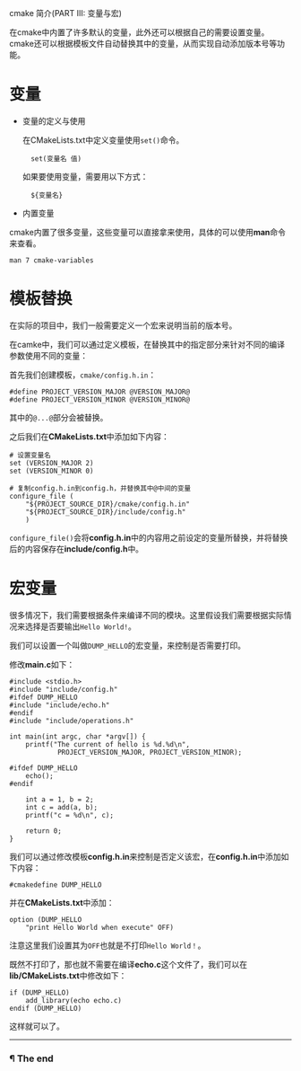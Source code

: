 cmake 简介(PART III: 变量与宏)

在cmake中内置了许多默认的变量，此外还可以根据自己的需要设置变量。cmake还可以根据模板文件自动替换其中的变量，从而实现自动添加版本号等功能。

# 变量

- 变量的定义与使用

    在CMakeLists.txt中定义变量使用`set()`命令。

        set(变量名 值)

    如果要使用变量，需要用以下方式：

        ${变量名}

- 内置变量

cmake内置了很多变量，这些变量可以直接拿来使用，具体的可以使用**man**命令来查看。

    man 7 cmake-variables

# 模板替换

在实际的项目中，我们一般需要定义一个宏来说明当前的版本号。

在camke中，我们可以通过定义模板，在替换其中的指定部分来针对不同的编译参数使用不同的变量：

首先我们创建模板，`cmake/config.h.in`：

    #define PROJECT_VERSION_MAJOR @VERSION_MAJOR@
    #define PROJECT_VERSION_MINOR @VERSION_MINOR@

其中的`@...@`部分会被替换。

之后我们在**CMakeLists.txt**中添加如下内容：

    # 设置变量名
    set (VERSION_MAJOR 2)
    set (VERSION_MINOR 0)

    # 复制config.h.in到config.h，并替换其中@中间的变量
    configure_file (
    	"${PROJECT_SOURCE_DIR}/cmake/config.h.in"
    	"${PROJECT_SOURCE_DIR}/include/config.h"
    	)

`configure_file()`会将**config.h.in**中的内容用之前设定的变量所替换，并将替换后的内容保存在**include/config.h**中。

# 宏变量

很多情况下，我们需要根据条件来编译不同的模块。这里假设我们需要根据实际情况来选择是否要输出`Hello World!`。

我们可以设置一个叫做`DUMP_HELLO`的宏变量，来控制是否需要打印。

修改**main.c**如下：

    #include <stdio.h>
    #include "include/config.h"
    #ifdef DUMP_HELLO
    #include "include/echo.h"
    #endif
    #include "include/operations.h"

    int main(int argc, char *argv[]) {
    	printf("The current of hello is %d.%d\n",
    			PROJECT_VERSION_MAJOR, PROJECT_VERSION_MINOR);

    #ifdef DUMP_HELLO
    	echo();
    #endif

    	int a = 1, b = 2;
    	int c = add(a, b);
    	printf("c = %d\n", c);

    	return 0;
    }

我们可以通过修改模板**config.h.in**来控制是否定义该宏，在**config.h.in**中添加如下内容：

    #cmakedefine DUMP_HELLO

并在**CMakeLists.txt**中添加：

    option (DUMP_HELLO
    	"print Hello World when execute" OFF)

注意这里我们设置其为`OFF`也就是不打印`Hello World！`。

既然不打印了，那也就不需要在编译**echo.c**这个文件了，我们可以在**lib/CMakeLists.txt**中修改如下：

    if (DUMP_HELLO)
    	add_library(echo echo.c)
    endif (DUMP_HELLO)

这样就可以了。

---

### ¶ The end










